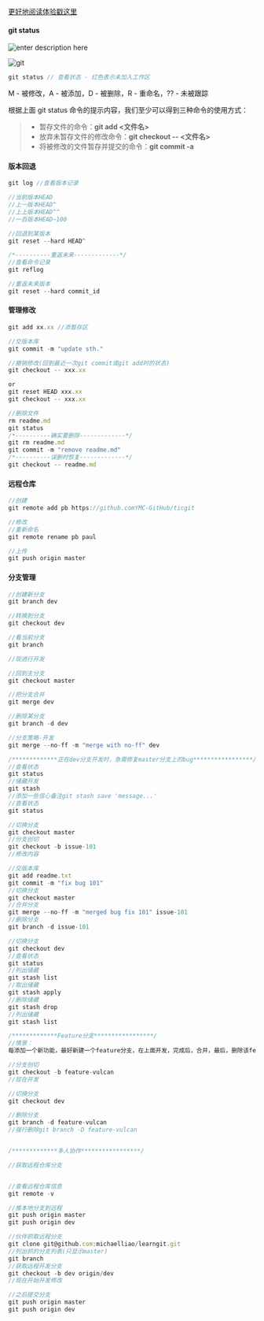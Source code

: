 [更好地阅读体验戳这里](https://gershonv.github.io/2018/07/10/git-%E5%B8%B8%E7%94%A8%E5%91%BD%E4%BB%A4%E5%B0%8F%E8%AE%A1/)

#### git status

![enter description here](https://cdn.liaoxuefeng.com/cdn/files/attachments/001384907702917346729e9afbf4127b6dfbae9207af016000/0)

![git](http://pbj98r3fm.bkt.clouddn.com/git.png)

```javascript
git status // 查看状态 - 红色表示未加入工作区
```

M - 被修改，A - 被添加，D - 被删除，R - 重命名，?? - 未被跟踪

根据上面 git status 命令的提示内容，我们至少可以得到三种命令的使用方式：

> - 暂存文件的命令：**git add <文件名>**
> - 放弃未暂存文件的修改命令：**git checkout -- <文件名>**
> - 将被修改的文件暂存并提交的命令：**git commit -a**

#### 版本回退

```javascript
git log //查看版本记录

//当前版本HEAD
//上一版本HEAD^
//上上版本HEAD^^
//一百版本HEAD~100

//回退到某版本
git reset --hard HEAD^

/*----------重返未来-------------*/
//查看命令记录
git reflog

//重返未来版本
git reset --hard commit_id
```

#### 管理修改

```javascript
git add xx.xx //添暂存区

//交版本库
git commit -m "update sth."

//撤销修改(回到最近一次git commit或git add时的状态)
git checkout -- xxx.xx

or
git reset HEAD xxx.xx
git checkout -- xxx.xx

//删除文件
rm readme.md
git status
/*----------确实要删除-------------*/
git rm readme.md
git commit -m "remove readme.md"
/*----------误删时恢复-------------*/
git checkout -- readme.md
```

#### 远程仓库

```javascript
//创建
git remote add pb https://github.comYMC-GitHub/ticgit

//修改
//重新命名
git remote rename pb paul

//上传
git push origin master
```

#### 分支管理

```javascript
//创建新分支
git branch dev

//转换到分支
git checkout dev

//看当前分支
git branch

//现进行开发

//回到主分支
git checkout master

//把分支合并
git merge dev

//删除某分支
git branch -d dev

//分支策略-开发
git merge --no-ff -m "merge with no-ff" dev

/*************正在dev分支开发时，急需修复master分支上的bug*****************/
//查看状态
git status
//储藏开发
git stash
//添加一些信心备注git stash save 'message...'
//查看状态
git status

//切换分支
git checkout master
//分支创切
git checkout -b issue-101
//修改内容

//交版本库
git add readme.txt
git commit -m "fix bug 101"
//切换分支
git checkout master
//合并分支
git merge --no-ff -m "merged bug fix 101" issue-101
//删除分支
git branch -d issue-101

//切换分支
git checkout dev
//查看状态
git status
//列出储藏
git stash list
//取出储藏
git stash apply
//删除储藏
git stash drop
//列出储藏
git stash list

/*************Feature分支*****************/
//情景：
每添加一个新功能，最好新建一个feature分支，在上面开发，完成后，合并，最后，删除该feature分支。

//分支创切
git checkout -b feature-vulcan
//现在开发

//切换分支
git checkout dev

//删除分支
git branch -d feature-vulcan
//强行删除git branch -D feature-vulcan


/*************多人协作*****************/

//获取远程仓库分支


//查看远程仓库信息
git remote -v

//推本地分支到远程
git push origin master
git push origin dev

//伙伴抓取远程分支
git clone git@github.com:michaelliao/learngit.git
//列出抓的分支列表(只显示master)
git branch
//获取远程开发分支
git checkout -b dev origin/dev
//现在开始开发修改

//之后提交分支
git push origin master
git push origin dev
```
